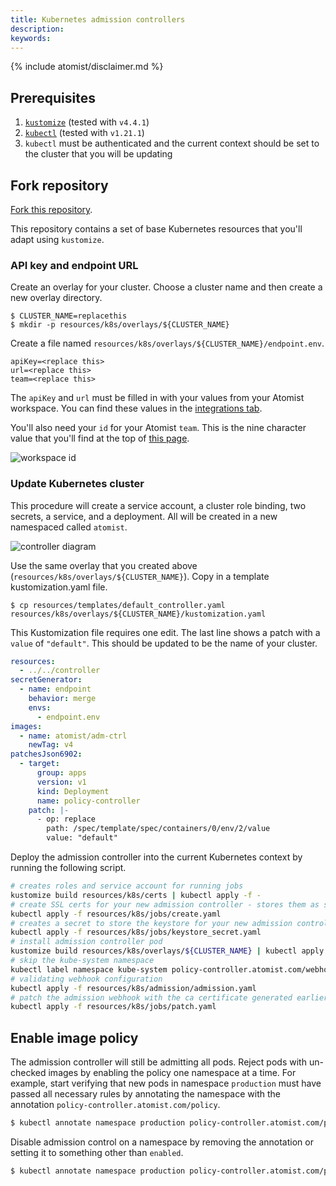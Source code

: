 ```yaml
---
title: Kubernetes admission controllers
description:
keywords:
---
```


{% include atomist/disclaimer.md %}

## Prerequisites

1.  [`kustomize`][kustomize] (tested with `v4.4.1`)
2.  [`kubectl`][kubectl] (tested with `v1.21.1`)
3.  `kubectl` must be authenticated and the current context should be set to the
    cluster that you will be updating

[kustomize]: https://kubectl.docs.kubernetes.io/installation/kustomize/
[kubectl]: https://kubectl.docs.kubernetes.io/installation/kubectl/

## Fork repository

[Fork this repository](https://github.com/atomisthq/adm-ctrl/fork).

This repository contains a set of base Kubernetes resources that you'll adapt
using `kustomize`.

### API key and endpoint URL

Create an overlay for your cluster. Choose a cluster name and then create a new
overlay directory.

```
$ CLUSTER_NAME=replacethis
$ mkdir -p resources/k8s/overlays/${CLUSTER_NAME}
```

Create a file named `resources/k8s/overlays/${CLUSTER_NAME}/endpoint.env`.

```properties
apiKey=<replace this>
url=<replace this>
team=<replace this>
```

The `apiKey` and `url` must be filled in with your values from your Atomist
workspace. You can find these values in the
[integrations tab](https://dso.docker.com/r/auth/integrations).

You'll also need your `id` for your Atomist `team`. This is the nine character
value that you'll find at the top of
[this page](https://dso.docker.com/r/auth/policies).

![workspace id](./img/kubernetes/settings.png)

### Update Kubernetes cluster

This procedure will create a service account, a cluster role binding, two
secrets, a service, and a deployment. All will be created in a new namespaced
called `atomist`.

![controller diagram](./img/kubernetes/controller.png)

Use the same overlay that you created above
(`resources/k8s/overlays/${CLUSTER_NAME}`). Copy in a template
kustomization.yaml file.

```
$ cp resources/templates/default_controller.yaml resources/k8s/overlays/${CLUSTER_NAME}/kustomization.yaml
```

This Kustomization file requires one edit. The last line shows a patch with a
`value` of `"default"`. This should be updated to be the name of your cluster.

```yaml
resources:
  - ../../controller
secretGenerator:
  - name: endpoint
    behavior: merge
    envs:
      - endpoint.env
images:
  - name: atomist/adm-ctrl
    newTag: v4
patchesJson6902:
  - target:
      group: apps
      version: v1
      kind: Deployment
      name: policy-controller
    patch: |-
      - op: replace
        path: /spec/template/spec/containers/0/env/2/value
        value: "default"
```

Deploy the admission controller into the current Kubernetes context by running
the following script.

```bash
# creates roles and service account for running jobs
kustomize build resources/k8s/certs | kubectl apply -f -
# create SSL certs for your new admission controller - stores them as secrets in the atomist namespace of your cluster
kubectl apply -f resources/k8s/jobs/create.yaml
# creates a secret to store the keystore for your new admission controller
kubectl apply -f resources/k8s/jobs/keystore_secret.yaml
# install admission controller pod
kustomize build resources/k8s/overlays/${CLUSTER_NAME} | kubectl apply -f -
# skip the kube-system namespace
kubectl label namespace kube-system policy-controller.atomist.com/webhook=ignore
# validating webhook configuration
kubectl apply -f resources/k8s/admission/admission.yaml
# patch the admission webhook with the ca certificate generated earlier
kubectl apply -f resources/k8s/jobs/patch.yaml
```

## Enable image policy

The admission controller will still be admitting all pods. Reject pods with
un-checked images by enabling the policy one namespace at a time. For example,
start verifying that new pods in namespace `production` must have passed all
necessary rules by annotating the namespace with the annotation
`policy-controller.atomist.com/policy`.

```bash
$ kubectl annotate namespace production policy-controller.atomist.com/policy=enabled
```

Disable admission control on a namespace by removing the annotation or setting
it to something other than `enabled`.

```bash
$ kubectl annotate namespace production policy-controller.atomist.com/policy-
```

[dynamic-admission-control]:
  https://kubernetes.io/docs/reference/access-authn-authz/extensible-admission-controllers/
